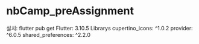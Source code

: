 # nbCamp_preAssignment
설치: flutter pub get
Flutter: 3.10.5
Librarys
  cupertino_icons: ^1.0.2
  provider: ^6.0.5
  shared_preferences: ^2.2.0
